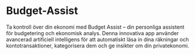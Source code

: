# Budget-Assist
Ta kontroll över din ekonomi med Budget Assist – din personliga assistent för budgetering och ekonomisk analys. Denna innovativa app använder avancerad artificiell intelligens för att automatiskt läsa in dina räkningar och kontotransaktioner, kategorisera dem och ge insikter om din privatekonomi.
